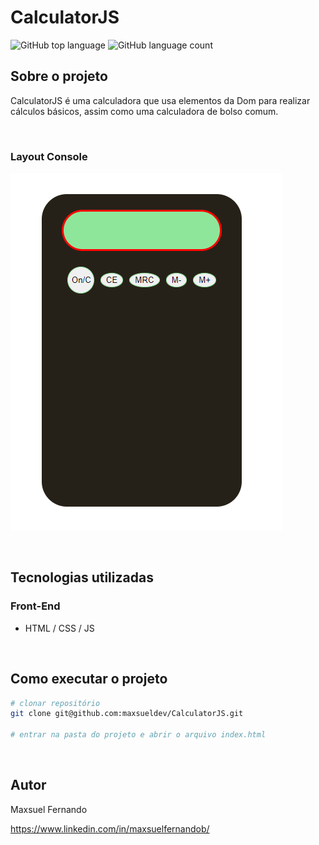 # CalculatorJS

![GitHub top language](https://img.shields.io/github/languages/top/maxsueldev/CalculatorJS?color=green)
![GitHub language count](https://img.shields.io/github/languages/count/maxsueldev/CalculatorJS?color=green)

## Sobre o projeto

CalculatorJS é uma calculadora que usa elementos da Dom para realizar cálculos básicos, assim como uma calculadora de bolso comum. 

<br>

### Layout Console

![Print screen C'alculatorJS](img/print1.png)

<br>

## Tecnologias utilizadas

### Front-End
* HTML / CSS / JS

<br>

## Como executar o projeto
```bash
# clonar repositório
git clone git@github.com:maxsueldev/CalculatorJS.git

# entrar na pasta do projeto e abrir o arquivo index.html
```

<br>

## Autor
Maxsuel Fernando

<https://www.linkedin.com/in/maxsuelfernandob/>
